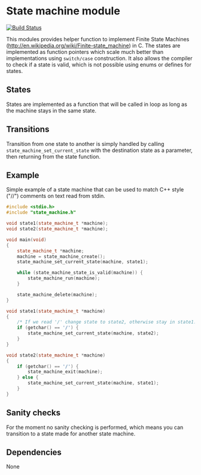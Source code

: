 # State machine module
[![Build Status](https://travis-ci.org/cvra/state-machine.png)](https://travis-ci.org/cvra/state-machine)

This modules provides helper function to implement Finite State Machines
(http://en.wikipedia.org/wiki/Finite-state_machine) in C.
The states are implemented as function pointers which scale much better than
implementations using `switch/case` construction.
It also allows the compiler to check if a state is valid, which is not possible
using enums or defines for states.


## States
States are implemented as a function that will be called in loop as long as the
machine stays in the same state.

## Transitions
Transition from one state to another is simply handled by calling
`state_machine_set_current_state` with the destination state as a parameter,
then returning from the state function.

## Example
Simple example of a state machine that can be used to match C++ style ("//")
comments on text read from stdin.

```cpp
#include <stdio.h>
#include "state_machine.h"

void state1(state_machine_t *machine);
void state2(state_machine_t *machine);

void main(void)
{
    state_machine_t *machine;
    machine = state_machine_create();
    state_machine_set_current_state(machine, state1);

    while (state_machine_state_is_valid(machine)) {
        state_machine_run(machine);
    }

    state_machine_delete(machine);
}

void state1(state_machine_t *machine)
{
    /* If we read '/' change state to state2, otherwise stay in state1. */
    if (getchar() == '/') {
        state_machine_set_current_state(machine, state2);
    }
}

void state2(state_machine_t *machine)
{
    if (getchar() == '/') {
        state_machine_exit(machine);
    } else {
        state_machine_set_current_state(machine, state1);
    }
}
```

## Sanity checks
For the moment no sanity checking is performed, which means you can transition
to a state made for another state machine.

## Dependencies
None

